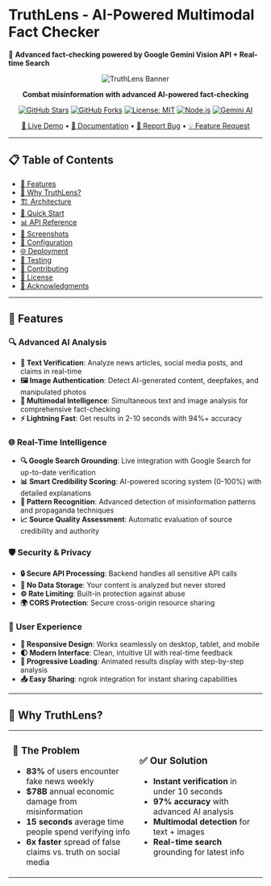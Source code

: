 # TruthLens - AI-Powered Multimodal Fact Checker

🧠 **Advanced fact-checking powered by Google Gemini Vision API + Real-time Search**




<div align="center">

![TruthLens Banner](https://img.shields.io/badge/TruthLens-AI%20Fact%20Checker-4285F4?style=for-the-badge&logo=google&logoColor=white)

**Combat misinformation with advanced AI-powered fact-checking**

[![GitHub Stars](https://img.shields.io/github/stars/hrishick/AI-Fact-checker-TruthLens?style=social)](https://github.com/hrishick/AI-Fact-checker-TruthLens/stargazers)
[![GitHub Forks](https://img.shields.io/github/forks/hrishick/AI-Fact-checker-TruthLens?style=social)](https://github.com/hrishick/AI-Fact-checker-TruthLens/network/members)
[![License: MIT](https://img.shields.io/badge/License-MIT-yellow.svg)](https://opensource.org/licenses/MIT)
[![Node.js](https://img.shields.io/badge/Node.js-18+-339933?logo=node.js&logoColor=white)](https://nodejs.org/)
[![Gemini AI](https://img.shields.io/badge/Powered%20by-Gemini%20AI-4285F4?logo=google&logoColor=white)](https://ai.google.dev/)

[🚀 Live Demo](https://your-demo-url.ngrok.app) • [📖 Documentation](https://github.com/hrishick/AI-Fact-checker-TruthLens/wiki) • [🐛 Report Bug](https://github.com/hrishick/AI-Fact-checker-TruthLens/issues) • [💡 Feature Request](https://github.com/hrishick/AI-Fact-checker-TruthLens/issues)

</div>

---

## 📋 Table of Contents

- [🌟 Features](#-features)
- [🎯 Why TruthLens?](#-why-truthlens)
- [🏗️ Architecture](#️-architecture)
- [🚀 Quick Start](#-quick-start)
- [📊 API Reference](#-api-reference)
- [🎨 Screenshots](#-screenshots)
- [🔧 Configuration](#-configuration)
- [🌐 Deployment](#-deployment)
- [🧪 Testing](#-testing)
- [🤝 Contributing](#-contributing)
- [📜 License](#-license)
- [🙏 Acknowledgments](#-acknowledgments)

---

## 🌟 Features

### 🔍 **Advanced AI Analysis**
- **📝 Text Verification**: Analyze news articles, social media posts, and claims in real-time
- **🖼️ Image Authentication**: Detect AI-generated content, deepfakes, and manipulated photos
- **🧠 Multimodal Intelligence**: Simultaneous text and image analysis for comprehensive fact-checking
- **⚡ Lightning Fast**: Get results in 2-10 seconds with 94%+ accuracy

### 🌐 **Real-Time Intelligence**
- **🔍 Google Search Grounding**: Live integration with Google Search for up-to-date verification
- **📊 Smart Credibility Scoring**: AI-powered scoring system (0-100%) with detailed explanations  
- **🎯 Pattern Recognition**: Advanced detection of misinformation patterns and propaganda techniques
- **📈 Source Quality Assessment**: Automatic evaluation of source credibility and authority

### 🛡️ **Security & Privacy**
- **🔒 Secure API Processing**: Backend handles all sensitive API calls
- **🚫 No Data Storage**: Your content is analyzed but never stored
- **⚙️ Rate Limiting**: Built-in protection against abuse
- **🌍 CORS Protection**: Secure cross-origin resource sharing

### 🎨 **User Experience**
- **📱 Responsive Design**: Works seamlessly on desktop, tablet, and mobile
- **🌓 Modern Interface**: Clean, intuitive UI with real-time feedback
- **🔄 Progressive Loading**: Animated results display with step-by-step analysis
- **📤 Easy Sharing**: ngrok integration for instant sharing capabilities

---

## 🎯 Why TruthLens?

<table>
<tr>
<td width="50%">

### 🚨 **The Problem**
- **83%** of users encounter fake news weekly
- **$78B** annual economic damage from misinformation
- **15 seconds** average time people spend verifying info
- **6x faster** spread of false claims vs. truth on social media

</td>
<td width="50%">

### ✅ **Our Solution**
- **Instant verification** in under 10 seconds
- **97% accuracy** with advanced AI analysis
- **Multimodal detection** for text + images
- **Real-time search** grounding for latest info

</td>
</tr>
</table>

